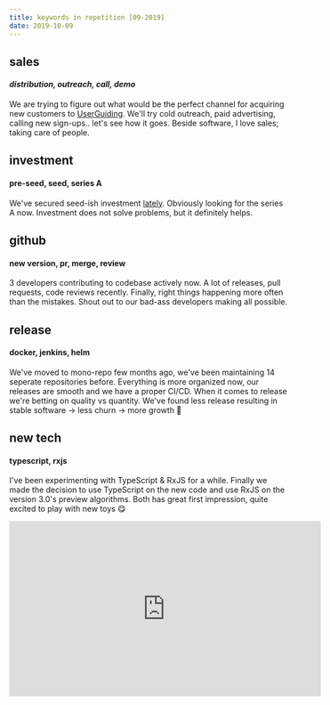 ```yaml
---
title: keywords in repetition [09-2019]
date: 2019-10-09
---
```


## sales
#### _distribution, outreach, call, demo_

We are trying to figure out what would be the perfect channel for acquiring new customers to [UserGuiding](https://userguiding.com). We'll try cold outreach, paid advertising, calling new sign-ups.. let's see how it goes. Beside software, I love sales; taking care of people.

## investment
#### pre-seed, seed, series A

We've secured seed-ish investment [lately](https://egirisim.com/2019/09/23/userguiding-collective-spark-liderliginde-1-1-milyon-tl-yatirim-aldi/). Obviously looking for the series A now. Investment does not solve problems, but it definitely helps.

## github
#### new version, pr, merge, review
3 developers contributing to codebase actively now. A lot of releases, pull requests, code reviews recently. Finally, right things happening more often than the mistakes. Shout out to our bad-ass developers making all possible.

## release
#### docker, jenkins, helm 
We've moved to mono-repo few months ago, we've been maintaining 14 seperate repositories before. Everything is more organized now, our releases are smooth and we have a proper CI/CD. When it comes to release we're betting on quality vs quantity. We've found less release resulting in stable software -> less churn -> more growth 💸

## new tech
#### typescript, rxjs
I've been experimenting with TypeScript & RxJS for a while. Finally we made the decision to use TypeScript on the new code and use RxJS on the version 3.0's preview algorithms. Both has great first impression, quite excited to play with new toys 😋


<iframe width="560" height="315" src="https://www.youtube.com/embed/w5GrxfjuTTI" frameborder="0" allowfullscreen></iframe>
